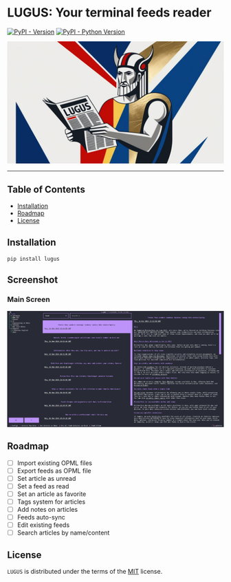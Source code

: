 # LUGUS: Your terminal feeds reader

[![PyPI - Version](https://img.shields.io/pypi/v/lugus.svg)](https://pypi.org/project/lugus)
[![PyPI - Python Version](https://img.shields.io/pypi/pyversions/lugus.svg)](https://pypi.org/project/lugus)

![readme header](https://raw.githubusercontent.com/OpenCode/lugus/main/readme/header.png)

-----

## Table of Contents

- [Installation](#installation)
- [Roadmap](#roadmap)
- [License](#license)

## Installation

```console
pip install lugus
```

## Screenshot

### Main Screen

![main page screenshot](https://raw.githubusercontent.com/OpenCode/lugus/main/readme/home.png)

## Roadmap

- [ ] Import existing OPML files
- [ ] Export feeds as OPML file
- [ ] Set article as unread
- [ ] Set a feed as read
- [ ] Set an article as favorite
- [ ] Tags system for articles
- [ ] Add notes on articles
- [ ] Feeds auto-sync
- [ ] Edit existing feeds
- [ ] Search articles by name/content
 
## License

`LUGUS` is distributed under the terms of the [MIT](https://spdx.org/licenses/MIT.html) license.
